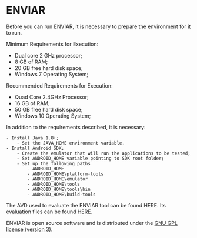 # ENVIAR

Before you can run ENVIAR, it is necessary to prepare the environment for it to run.

Minimum Requirements for Execution:

  - Dual core 2 GHz processor;
  - 8 GB of RAM;
  - 20 GB free hard disk space;
  - Windows 7 Operating System;

Recommended Requirements for Execution:

  - Quad Core 2.4GHz Processor;
  - 16 GB of RAM;
  - 50 GB free hard disk space;
  - Windows 10 Operating System;

In addition to the requirements described, it is necessary:

	- Install Java 1.8+;
		- Set the JAVA_HOME environment variable.
	- Install Android SDK;
		- Create the emulator that will run the applications to be tested;
		- Set ANDROID_HOME variable pointing to SDK root folder;
		- Set up the following paths	
			- ANDROID_HOME
			- ANDROID_HOME\platform-tools
			- ANDROID_HOME\emulator
			- ANDROID_HOME\tools
			- ANDROID_HOME\tools\bin
			- ANDROID_HOME\build-tools

The AVD used to evaluate the ENVIAR tool can be found HERE. Its evaluation files can be found [HERE](https://drive.google.com/drive/folders/1qIOzFmquatkcI-2ZJD0aXudY_kNMf9tB?usp=sharing).

ENVIAR is open source software and is distributed under the [GNU GPL license (version 3)](http://www.gnu.org/licenses/gpl-3.0.txt).
